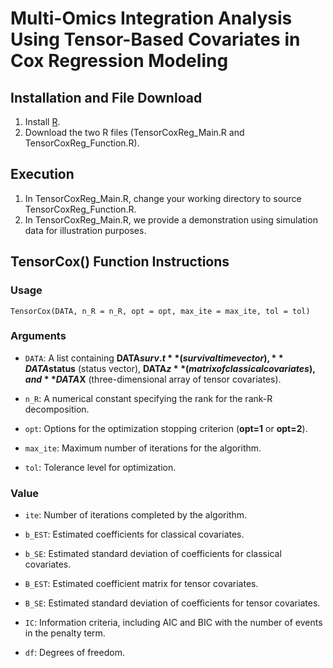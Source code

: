 # Multi-Omics Integration Analysis Using Tensor-Based Covariates in Cox Regression Modeling

## Installation and File Download

1. Install [R](https://www.r-project.org/).
2. Download the two R files (TensorCoxReg_Main.R and TensorCoxReg_Function.R).

## Execution

1. In TensorCoxReg_Main.R, change your working directory to source TensorCoxReg_Function.R.
2. In TensorCoxReg_Main.R, we provide a demonstration using simulation data for illustration purposes.
 
## TensorCox() Function Instructions


### Usage
    TensorCox(DATA, n_R = n_R, opt = opt, max_ite = max_ite, tol = tol)
### Arguments
* `DATA`: A list containing **DATA$surv.t** (survival time vector), **DATA$status** (status vector), **DATA$z** (matrix of classical covariates), and **DATA$X** (three-dimensional array of tensor covariates).

* `n_R`: A numerical constant specifying the rank for the rank-R decomposition.

* `opt`: Options for the optimization stopping criterion (**opt=1** or **opt=2**).

* `max_ite`: Maximum number of iterations for the algorithm.

* `tol`: Tolerance level for optimization.

### Value

* `ite`: Number of iterations completed by the algorithm.

* `b_EST`: Estimated coefficients for classical covariates.

* `b_SE`: Estimated standard deviation of coefficients for classical covariates.

* `B_EST`: Estimated coefficient matrix for tensor covariates.

* `B_SE`: Estimated standard deviation of coefficients for tensor covariates.

* `IC`: Information criteria, including AIC and BIC with the number of events in the penalty term.

* `df`: Degrees of freedom.
